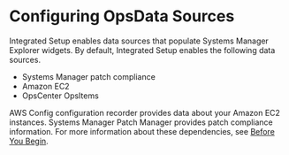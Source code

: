 # Configuring OpsData Sources<a name="Explorer-setup-data-sources"></a>

Integrated Setup enables data sources that populate Systems Manager Explorer widgets\. By default, Integrated Setup enables the following data sources\. 
+ Systems Manager patch compliance
+ Amazon EC2
+ OpsCenter OpsItems

AWS Config configuration recorder provides data about your Amazon EC2 instances\. Systems Manager Patch Manager provides patch compliance information\. For more information about these dependencies, see [Before You Begin](Explorer-setup.md#Explorer-setup-related-services)\.